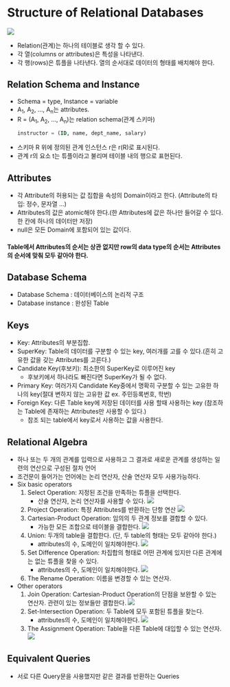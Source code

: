 # Structure of Relational Databases

![](./img/table.JPG)
- Relation(관계)는 하나의 테이블로 생각 할 수 있다.
- 각 열(columns or attributes)은 특성을 나타낸다.
- 각 행(rows)은 튜플을 나타낸다. 열의 순서대로 데이터의 형태를 배치해야 한다.
## Relation Schema and Instance
- Schema = type, Instance = variable
- A<sub>1</sub>, A<sub>2</sub>, …, A<sub>n</sub>는 attributes.
- R = (A<sub>1</sub>, A<sub>2</sub>, …, A<sub>n</sub>)는 relation schema(관계 스키마)<br>
  ```sql
  instructor = (ID, name, dept_name, salary)
  ```
- 스키마 R 위에 정의된 관계 인스턴스 r은 r(R)로 표시된다.
- 관계 r의 요소 t는 튜플이라고 불리며 테이블 내의 행으로 표현된다.

## Attributes

- 각 Attribute의 허용되는 값 집합을 속성의 Domain이라고 한다. (Attribute의 타입: 정수, 문자열 ...)
- Attributes의 값은 atomic해야 한다.(한 Attributes에 값은 하나만 들어갈 수 있다. 한 칸에 하나의 데이터만 저장)
- null은 모든 Domain에 포함되어 있는 값이다.

#### Table에서 Attributes의 순서는 상관 없지만 row의 data type의 순서는 Attributes의 순서에 맞춰 모두 같아야 한다.

## Database Schema

- Database Schema : 데이터베이스의 논리적 구조
- Database instance : 완성된 Table

## Keys

- Key: Attributes의 부분집합.
- SuperKey: Table의 데이터를 구분할 수 있는 key, 여러개를 고를 수 있다.(흔히 고유한 값을 갖는 Attributes를 고른다.)
- Candidate Key(후보키): 최소한의 SuperKey로 이루어진 key
   - 후보키에서 하나라도 빠진다면 SuperKey가 될 수 없다.
- Primary Key: 여러가지 Candidate Key중에서 명확히 구분할 수 있는 고유한 하나의 key(절대 변하지 않는 고유한 값 ex. 주민등록번호, 학번)
- Foreign Key: 다른 Table key에 저장된 데이터를 사용 할때 사용하는 key
(참조하는 Table에 존재하는 Attributes만 사용할 수 있다.)
   - 참조 되는 table에서 key로서 사용하는 값을 사용한다.

## Relational Algebra

- 하나 또는 두 개의 관계를 입력으로 사용하고 그 결과로 새로운 관계를 생성하는 일련의 연산으로 구성된 절차 언어
- 조건문이 들어가는 언어에는 논리 연산자, 산술 연산자 모두 사용가능하다.
- Six basic operators
  1. Select Operation: 지정된 조건을 만족하는 튜플을 선택한다.
      - 산술 연산자, 논리 연산자를 사용할 수 있다.
     ![](./img/select.JPG)
  2. Project Operation: 특정 Attributes를 반환하는 단항 연산
     ![](./img/project.JPG)
  3. Cartesian-Product Operation: 임의의 두 관계 정보를 결합할 수 있다.
      - 가능한 모든 조합으로 테이블을 결합한다.
     ![](./img/x.JPG)
  4. Union: 두개의 table을 결합한다. (단, 두 table의 형태는 모두 같아야 한다.)
      - attributes의 수, 도메인이 일치해야한다.
     ![](./img/union.JPG)
  5. Set Difference Operation: 차집합의 형태로 어떤 관계에 있지만 다른 관계에는 없는 튜플을 찾을 수 있다.
      - attributes의 수, 도메인이 일치해야한다.
     ![](./img/diff.JPG)
  6. The Rename Operation: 이름을 변경할 수 있는 연산자.
- Other operators
  1. Join Operation: Cartesian-Product Operation의 단점을 보완할 수 있는 연산자. 관련이 있는 정보들만 결합한다.
     ![](./img/join.JPG)
  2. Set-Intersection Operation: 두 Table에 모두 포함된 튜플을 찾는다.
     - attributes의 수, 도메인이 일치해야한다.
     ![](./img/inter.JPG)
  3. The Assignment Operation: Table을 다른 Table에 대입할 수 있는 연산자.
     ![](./img/ass.JPG)

## Equivalent Queries
- 서로 다른 Query문을 사용했지만 같은 결과를 반환하는 Queries
